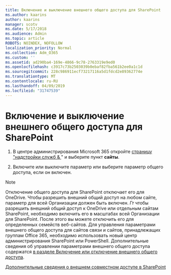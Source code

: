 ```yaml
---
title: Включение и выключение внешнего общего доступа для SharePoint
ms.author: kaarins
author: kaarins
manager: scotv
ms.date: 5/17/2018
ms.audience: Admin
ms.topic: article
ROBOTS: NOINDEX, NOFOLLOW
localization_priority: Normal
ms.collection: Adm_O365
ms.custom: ''
ms.assetid: ad290ba4-169e-4866-9c78-2763319e9ed0
ms.openlocfilehash: c3917c73b2503039b0ebaf82fba561b2ee0a1c1d
ms.sourcegitcommit: 228c986911ecf73217116a5d1fdcd2e89362774e
ms.translationtype: MT
ms.contentlocale: ru-RU
ms.lasthandoff: 04/09/2019
ms.locfileid: "31747539"
---
```

# <a name="turn-external-sharing-on-or-off-for-sharepoint"></a>Включение и выключение внешнего общего доступа для SharePoint

1. В центре администрирования Microsoft 365 откройте [страницу "надстройки служб &amp; ](https://portal.office.com/adminportal/home#/Settings/ServicesAndAddIns)" и выберите пункт **сайты**.
    
2. Включите или выключите параметр или выберите параметр общего доступа, если он включен.
    
> [!NOTE]
> Отключение общего доступа для SharePoint отключает его для OneDrive. Чтобы разрешить внешний общий доступ на любом сайте, параметр для всей Организации должен быть включен. _Гт_ чтобы разрешить внешний общий доступ к OneDrive или отдельным сайтам SharePoint, необходимо включить его в масштабах всей Организации для SharePoint. После этого вы можете отключить его для определенных семейств веб-сайтов. Для управления параметрами внешнего общего доступа для сайтов связи и сайтов, принадлежащих группам Office 365, необходимо использовать новый центр администрирования SharePoint или PowerShell. Дополнительные сведения об управлении параметрами внешнего общего доступа содержатся [в разделе Включение или отключение внешнего общего доступа](https://go.microsoft.com/fwlink/?linkid=866426). 
  
[Дополнительные сведения о внешнем совместном доступе в SharePoint](https://go.microsoft.com/fwlink/?linkid=734908)
  

